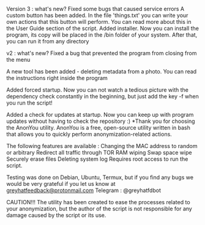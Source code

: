 Version 3 : what's new?
Fixed some bugs that caused service errors
A custom button has been added. In the file 'things.txt' you can write your own actions that this button will perform. You can read more about this in the User Guide section of the script.
Added installer. Now you can install the program, its copy will be placed in the /bin folder of your system. After that, you can run it from any directory

v2 : what's new?
Fixed a bug that prevented the program from closing from the menu

A new tool has been added - deleting metadata from a photo. You can read the instructions right inside the program

Added forced startup. Now you can not watch a tedious picture with the dependency check constantly in the beginning, but just add the key -f when you run the script!

Added a check for updates at startup. Now you can keep up with program updates without having to check the repository :)
*Thank you for choosing the AnonYou utility.
AnonYou is a free, open-source utility written in bash that allows you to quickly perform anonymization-related actions.


The following features are available :
Changing the MAC address to random or arbitrary
Redirect all traffic through TOR
RAM wiping
Swap space wipe
Securely erase files
Deleting system log
Requires root access to run the script.

Testing was done on Debian, Ubuntu, Termux, but if you find any bugs we would be very grateful if you let us know at greyhatfeedback@protonmail.com
Telegram : @greyhatfdbot

CAUTION!!!
The utility has been created to ease the processes related to your anonymization, but the author of the script is not responsible for any damage caused by the script or its use.
